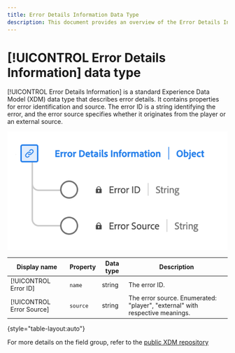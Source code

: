 ```yaml
---
title: Error Details Information Data Type
description: This document provides an overview of the Error Details Information Experience Data Model (XDM) data type.
---
```

# [!UICONTROL Error Details Information] data type

[!UICONTROL Error Details Information] is a standard Experience Data Model (XDM) data type that describes error details. It contains properties for error identification and source. The error ID is a string identifying the error, and the error source specifies whether it originates from the player or an external source.

![A diagram of the  Error Details Information data type.](../images/data-types/error-details-information.png)

| Display name   | Property       | Data type | Description                                  |
|----------------|----------------|-----------|----------------------------------------------|
| [!UICONTROL Error ID]      | `name`       | string    | The error ID.                                |
| [!UICONTROL Error Source]   | `source`     | string    | The error source. Enumerated: "player", "external" with respective meanings.  |

{style="table-layout:auto"}

For more details on the field group, refer to the [public XDM repository](https://github.com/adobe/xdm/blob/master/components/datatypes/errordetails.schema.json)
